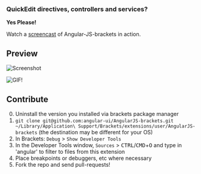 ### QuickEdit directives, controllers and services?

**Yes Please!**

Watch a [screencast](http://www.youtube.com/watch?v=5ABAlfjkj3Q)
of Angular-JS-brackets in action.

## Preview

![Screenshot](https://raw.github.com/sbruchmann/AngularJS-brackets/13c262f326059d6c01ce31c990cb576a730564ed/screenshot.png)

![GIF!](http://cl.ly/image/0W0W0h160v0L/Brackets.mov.gif)

## Contribute

0. Uninstall the version you installed via brackets package manager
1. `git clone git@github.com:angular-ui/AngularJS-brackets.git ~/Library/Application\ Support/Brackets/extensions/user/AngularJS-brackets` (the destination may be different for your OS)
2. In Brackets: `Debug` > `Show Developer Tools`
3. In the Developer Tools window, `Sources` > <kbd>CTRL</kbd>/<kbd>CMD</kbd>+<kbd>O</kbd> and type in 'angular' to filter to files from this extension
4. Place breakpoints or debuggers, etc where necessary
5. Fork the repo and send pull-requests!

